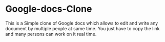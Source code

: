 # Google-docs-Clone

This is a Simple clone of Google docs which allows to edit and write any document by multiple people at same time. You just have to copy the link and many persons can work on it real time.